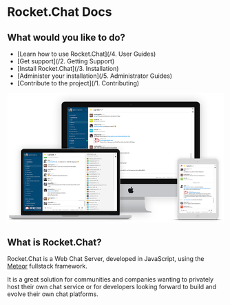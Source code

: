 # Rocket.Chat Docs
## What would you like to do?

* [Learn how to use Rocket.Chat](/4. User Guides)
* [Get support](/2. Getting Support)
* [Install Rocket.Chat](/3. Installation)
* [Administer your installation](/5. Administrator Guides)
* [Contribute to the project](/1. Contributing)

![image](mockup.png)

## What is Rocket.Chat?

Rocket.Chat is a Web Chat Server, developed in JavaScript, using the [Meteor](https://www.meteor.com/install) fullstack framework.

It is a great solution for communities and companies wanting to privately host their own chat service or for developers looking forward to build and evolve their own chat platforms.
